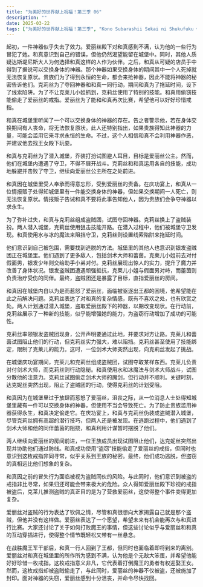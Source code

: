 ```yaml
---
title: "为美好的世界献上祝福！第三季 06"
description: ""
date: 2025-03-22
tags: ["为美好的世界献上祝福！第三季", "Kono Subarashii Sekai ni Shukufuku wo! S3", "202404"]
---
```


起初，一件神器似乎失去了效力。爱丽丝殿下对和真感到不满，认为他的一些行为冒犯了她。和真意识到自己的错误，但他仍然渴望能留在城堡中。同时，其他人质疑达斯堤尼斯大人为何选择和真这样的人作为伙伴。之后，和真从可疑的店员手中得到了据说可以交换身体的神器。那个神器如果交换身体的期间其中一个人死掉就无法恢复原状。贵族们为了得到永恒的生命，都会来抢神器，因此不能将神器的秘密告诉他们。克莉丝为了夺回神器和和真一同行动，期间和真为了拖延时间，设下了线索陷阱。为了不让克莱儿小姐抓到，克莉丝使用了特别的技能。和真用偷窃技能偷走了爱丽丝的戒指。爱丽丝为了能和和真再次比赛，希望他可以好好珍惜戒指。

和真在城堡里听闻了一个可以交换身体的神器的存在。告之者警示他，若在身体交换期间有人丧命，将无法恢复原状。此人还特别指出，如果贵族得知此神器的力量，可能会滥用它来寻求永恒的生命。不过，这个人相信和真不会利用神器作恶，并建议他去找王女殿下玩耍。

和真与克莉丝为了潜入城堡，乔装打扮试图避人耳目，目标是爱丽丝公主。然而，他们在城堡内遭遇了守卫，不得不展开战斗。克莉丝和和真运用各自的技能，成功地躲避并击败了守卫，继续向爱丽丝公主所在之处前进。

和真因在城堡里受人奉承而得意忘形，受到爱丽丝的责备。在庆功宴上，和真从一位情报贩子处得知城堡里有一件能交换身体的神器，但如果交换期间一人死亡，则无法恢复原状。情报贩子告诫和真不要将此事告知他人，因为贵族们会争夺神器以求永生。

为了弥补过失，和真与克莉丝组成盗贼团，试图夺回神器。克莉丝换上了盗贼装扮。两人潜入城堡，克莉丝使用狙击技能开路。在潜入过程中，他们被城堡守卫发现。和真使用水与冰的魔法来阻挡守卫，克莉丝则设置线索陷阱来拖延时间。

他们意识到自己被包围，需要找到逃脱的方法。城堡里的其他人也意识到银发盗贼团正在城堡里。他们遇到了更多敌人，包括剑术大师和蕾茵。克莱儿小姐前去对付假面男，银发少年则交给助手小弟对付。克莉丝展现出惊人的实力，提升了魔力并改善了身体状况。银发盗贼团遭遇顽强抵抗，克莱儿小姐与假面男对峙，而蕾茵则负责治疗受伤的同伴。最终，盗贼团还是暴露了目标，直指爱丽丝的房间。

和真因在城堡内自以为是而惹怒了爱丽丝，面临被驱逐出王都的困境，他希望能在此之前解决问题。克莉丝表达了对和真的复杂情感，既有不喜欢之处，也有欣赏之处。两人计划通过潜入城堡，盗取爱丽丝殿下的神器，以期改变现状。在行动前，克莉丝展示了一种新的技能，似乎能增强她的能力，为盗窃行动增加了成功的可能性。

克莉丝率领银发盗贼团现身，公开声明要通过此地，并要求对方让路。克莱儿和蕾茵试图阻止他们的行动，但克莉丝实力强大，难以阻挡。克莉丝甚至使用了技能绑定，限制了克莱儿的能力。这时，一位剑术大师突然出现，向克莉丝发起了挑战。

在城堡庆功宴期间，克莱儿和克莉丝组成盗贼团，试图夺取某样东西。克莱儿负责对付剑术大师，而克莉丝则行动隐秘。和真使用水和冰魔法与剑术大师战斗，试图分散他的注意力。克莉丝试图偷走剑术大师的魔剑，但行动并不顺利。关键时刻，达克妮丝突然出现，阻止了盗贼团的行动，使得克莉丝的计划受阻。

和真因为在城堡里过于放肆而惹怒了爱丽丝，沮丧之际，从一位消息人士处得知城堡里藏有一件可以交换身体的神器，但使用不当会导致死亡。为了防止贵族滥用神器获得永生，和真决定偷走它。在庆功宴上，和真与克莉丝伪装成盗贼潜入城堡，尽管克莉丝拥有高超的潜行技巧，但两人还是被发现。在逃跑过程中，他们遇到了剑术大师和他的同伴蕾茵的阻挠，和真利用计谋暂时摆脱了他们。

两人继续向爱丽丝的房间前进，一位王族成员出现试图阻止他们，达克妮丝突然出现并协助他们通过防线。和真成功使用“盗窃”技能偷走了爱丽丝的戒指，但同时也意识到这枚戒指非同寻常，似乎关系到王族的秘密。最终，他们成功逃脱，但盗窃的真相远比他们想象的复杂。

和真因之前的冒失行为面临被视为盗贼同伙的风险。与此同时，他们意识到被盗的戒指非比寻常，如果归还可能会带来极大的危险。众人得知爱丽丝殿下珍视的戒指被盗后，克莱儿推测盗贼的真正目的是为了营救爱丽丝，这使得整个事件变得更加复杂。

爱丽丝对盗贼的行为表达了钦佩之情，尽管和真很想向大家揭露自己就是那个盗贼，但他并没有这样做。爱丽丝表达了一个愿望，希望未来有机会能再次与和真进行比赛。大家还讨论了关于如何打败魔王的事情，但这些讨论似乎与爱丽丝和和真的互动穿插进行，使得整个情节既轻松又带有一丝悬念。

在战胜魔王军干部后，和真一行人回到了王都，但同时也面临着即将到来的离别。爱丽丝对和真在城堡里的所作所为感到不满，认为他是个无敌大笨蛋，并希望他能好好珍惜一枚戒指。这枚戒指意义非凡，它代表着打倒魔王的勇者有权迎娶王女。然而，这枚戒指却被盗贼偷走了，与此同时，爱丽丝的神器不仅被盗，还被施加了封印。面对神器的失窃，爱丽丝感到十分沮丧，并命令尽快找回。